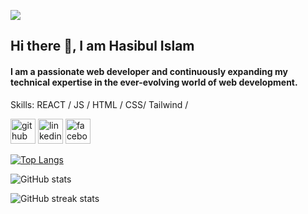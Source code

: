 

![](https://i.ibb.co/zZ99q1c/coding.jpg)
## Hi there 👋, I am Hasibul Islam


#### I am a passionate web developer and continuously expanding my technical expertise in the ever-evolving world of web development.

Skills:  REACT / JS / HTML / CSS/ Tailwind / 

[<img src='https://cdn.jsdelivr.net/npm/simple-icons@3.0.1/icons/github.svg' alt='github' height='40'>](https://github.com/hasibulislamha01)  [<img src='https://cdn.jsdelivr.net/npm/simple-icons@3.0.1/icons/linkedin.svg' alt='linkedin' height='40'>](https://www.linkedin.com/in/https://www.linkedin.com/in/hasibul--islam//)  [<img src='https://cdn.jsdelivr.net/npm/simple-icons@3.0.1/icons/facebook.svg' alt='facebook' height='40'>](https://www.facebook.com/https://www.facebook.com/profile.php?id=100024664308783) 
 

[![Top Langs](https://github-readme-stats.vercel.app/api/top-langs/?username=hasibulislamha01)](https://github.com/anuraghazra/github-readme-stats)

![GitHub stats](https://github-readme-stats.vercel.app/api?username=hasibulislamha01&show_icons=true&count_private=true)  

![GitHub streak stats](https://streak-stats.demolab.com/?user=hasibulislamha01)  

